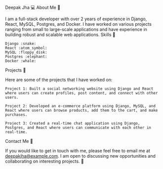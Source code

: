 Deepak Jha :computer:
About Me :wave:

I am a full-stack developer with over 2 years of experience in Django, React, MySQL, Postgres, and Docker. I have worked on various projects ranging from small to large-scale applications and have experience in building robust and scalable web applications.
Skills :muscle:

    Django :snake:
    React :atom_symbol:
    MySQL :floppy_disk:
    Postgres :elephant:
    Docker :whale:

Projects :rocket:

Here are some of the projects that I have worked on:

    Project 1: Built a social networking website using Django and React where users can create profiles, post content, and connect with other users.

    Project 2: Developed an e-commerce platform using Django, MySQL, and React where users can browse products, add them to the cart, and make purchases.

    Project 3: Created a real-time chat application using Django, Postgres, and React where users can communicate with each other in real-time.

Contact Me :email:

If you would like to get in touch with me, please feel free to email me at deepakjha@example.com. I am open to discussing new opportunities and collaborating on interesting projects. :rocket:
